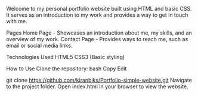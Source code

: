 Welcome to my personal portfolio website built using HTML and basic CSS. It serves as an introduction to my work and provides a way to get in touch with me.

Pages
Home Page - Showcases an introduction about me, my skills, and an overview of my work.
Contact Page - Provides ways to reach me, such as email or social media links.

Technologies Used
HTML5
CSS3 (Basic styling)

How to Use
Clone the repository:
bash
Copy
Edit

git clone https://github.com/kiranbjks/Portfolio-simple-website.git
Navigate to the project folder.
Open index.html in your browser to view the website.


